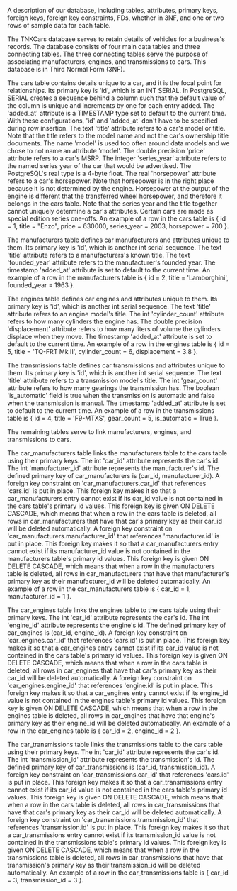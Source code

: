 A description of our database, including tables, attributes, primary keys, 
foreign keys, foreign key constraints, FDs, whether in 3NF, and one or two rows of sample data for 
each table.

The TNKCars database serves to retain details of vehicles for a business's records. 
The database consists of four main data tables and three connecting tables.
The three connecting tables serve the purpose of associating manufacturers, engines, and transmissions to cars.
This database is in Third Normal Form (3NF).

The cars table contains details unique to a car, and it is the focal point for relationships.
Its primary key is 'id', which is an INT SERIAL.
In PostgreSQL, SERIAL creates a sequence behind a column such that the default value of the column is unique and increments by one for each entry added.
The 'added_at' attribute is a TIMESTAMP type set to default to the current time. With these configurations, 'id' and 'added_at' don't have to be specified
during row insertion. The text 'title' attribute refers to a car's model or title. Note that the title refers to the model name and not the car's ownership title documents.
The name 'model' is used too often around data models and we chose to not name an attribute 'model'.
The double precision 'price' attribute refers to a car's MSRP. The integer 'series_year' attribute refers to the named series year of the car that would be advertised.
The PostgreSQL's real type is a 4-byte float. The real 'horsepower' attribute refers to a car's horsepower. 
Note that horsepower is in the right place because it is not determined by the engine. 
Horsepower at the output of the engine is different that the transferred wheel horsepower, and therefore it belongs in the cars table.
Note that the series year and the title together cannot uniquely determine a car's attributes. Certain cars are made as special edition series one-offs.
An example of a row in the cars table is { id = 1, title = "Enzo", price = 630000, series_year = 2003, horsepower = 700 }.


The manufacturers table defines car manufacturers and attributes unique to them. 
Its primary key is 'id', which is another int serial sequence.
The text 'title' attribute refers to a manufacturers's known title. 
The text 'founded_year' attribute refers to the manufacturer's founded year.
The timestamp 'added_at' attribute is set to default to the current time. 
An example of a row in the manufacturers table is { id = 2, title = 'Lamborghini', founded_year = 1963 }.

The engines table defines car engines and attributes unique to them. 
Its primary key is 'id', which is another int serial sequence.
The text 'title' attribute refers to an engine model's title. 
The int 'cylinder_count' attribute refers to how many cylinders the engine has.
The double precision 'displacement' attribute refers to how many liters of volume the cylinders displace when they move.
The timestamp 'added_at' attribute is set to default to the current time. 
An example of a row in the engines table is { id = 5, title = 'TQ-FRT Mk II', cylinder_count = 6, displacement = 3.8 }.

The transmissions table defines car transmissions and attributes unique to them. 
Its primary key is 'id', which is another int serial sequence.
The text 'title' attribute refers to a transmission model's title. 
The int 'gear_count' attribute refers to how many gearings the transmission has.
The boolean 'is_automatic' field is true when the transmission is automatic and false when the transmission is manual.
The timestamp 'added_at' attribute is set to default to the current time. 
An example of a row in the transmissions table is { id = 4, title = 'F9-MTXS', gear_count = 5, is_automatic = True }.

The remaining tables serve to link manufacturers, engines, and transmissions to cars.

The car_manufacturers table links the manufacturers table to the cars table using their primary keys. 
The int 'car_id' attribute represents the car's id. The int 'manufacturer_id' attribute represents the manufacturer's id.
The defined primary key of car_manufacturers is (car_id, manufacturer_id).
A foreign key constraint on 'car_manufacturers.car_id' that references 'cars.id' is put in place.
This foreign key makes it so that a car_manufacturers entry cannot exist if its car_id value is not contained in the cars table's primary id values.
This foreign key is given ON DELETE CASCADE, which means that when a row in the cars table is deleted, all rows in car_manufacturers that have that car's
primary key as their car_id will be deleted automatically.
A foreign key constraint on 'car_manufacturers.manufacturer_id' that references 'manufacturer.id' is put in place.
This foreign key makes it so that a car_manufacturers entry cannot exist if its manufacturer_id value is not contained in the manufacturers table's primary id values.
This foreign key is given ON DELETE CASCADE, which means that when a row in the manufacturers table is deleted, all rows in car_manufacturers that have that manufacturer's
primary key as their manufacturer_id will be deleted automatically.
An example of a row in the car_manufacturers table is { car_id = 1, manufacturer_id = 1 }.


The car_engines table links the engines table to the cars table using their primary keys. 
The int 'car_id' attribute represents the car's id. The int 'engine_id' attribute represents the engine's id.
The defined primary key of car_engines is (car_id, engine_id).
A foreign key constraint on 'car_engines.car_id' that references 'cars.id' is put in place.
This foreign key makes it so that a car_engines entry cannot exist if its car_id value is not contained in the cars table's primary id values.
This foreign key is given ON DELETE CASCADE, which means that when a row in the cars table is deleted, all rows in car_engines that have that car's
primary key as their car_id will be deleted automatically.
A foreign key constraint on 'car_engines.engine_id' that references 'engine.id' is put in place.
This foreign key makes it so that a car_engines entry cannot exist if its engine_id value is not contained in the engines table's primary id values.
This foreign key is given ON DELETE CASCADE, which means that when a row in the engines table is deleted, all rows in car_engines that have that engine's
primary key as their engine_id will be deleted automatically.
An example of a row in the car_engines table is { car_id = 2, engine_id = 2 }.


The car_transmissions table links the transmissions table to the cars table using their primary keys. 
The int 'car_id' attribute represents the car's id. The int 'transmission_id' attribute represents the transmission's id.
The defined primary key of car_transmissions is (car_id, transmission_id).
A foreign key constraint on 'car_transmissions.car_id' that references 'cars.id' is put in place.
This foreign key makes it so that a car_transmissions entry cannot exist if its car_id value is not contained in the cars table's primary id values.
This foreign key is given ON DELETE CASCADE, which means that when a row in the cars table is deleted, all rows in car_transmissions that have that car's
primary key as their car_id will be deleted automatically.
A foreign key constraint on 'car_transmissions.transmission_id' that references 'transmission.id' is put in place.
This foreign key makes it so that a car_transmissions entry cannot exist if its transmission_id value is not contained in the transmissions table's primary id values.
This foreign key is given ON DELETE CASCADE, which means that when a row in the transmissions table is deleted, all rows in car_transmissions that have that transmission's
primary key as their transmission_id will be deleted automatically.
An example of a row in the car_transmissions table is { car_id = 3, transmission_id = 3 }.